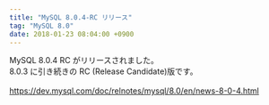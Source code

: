 ```yaml
---
title: "MySQL 8.0.4-RC リリース"
tag: "MySQL 8.0"
date: 2018-01-23 08:04:00 +0900
---
```


MySQL 8.0.4 RC がリリースされました。<br>
8.0.3 に引き続きの RC (Release Candidate)版です。<br>
<br>
https://dev.mysql.com/doc/relnotes/mysql/8.0/en/news-8-0-4.html<br>
<br>
